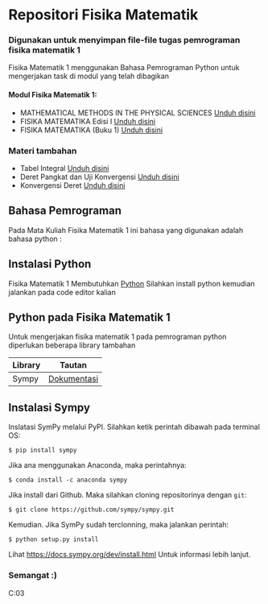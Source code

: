 # Repositori Fisika Matematik 
### Digunakan untuk menyimpan file-file tugas pemrograman fisika matematik 1 

Fisika Matematik 1 menggunakan Bahasa Pemrograman Python untuk mengerjakan task di modul yang telah dibagikan

#### Modul Fisika Matematik 1:
- MATHEMATICAL METHODS IN THE PHYSICAL SCIENCES [Unduh disini](https://drive.google.com/file/d/1QnuHyWNv03_nJV8hIo08FptNQgqA7oAS/view?usp=sharing)
- FISIKA MATEMATIKA Edisi I [Unduh disini](https://drive.google.com/file/d/1FXajn0Nczfi0dYUgC5H-4bQ9XxegVjYu/view?usp=sharing)
- FISIKA MATEMATIKA (Buku 1) [Unduh disini](https://drive.google.com/file/d/1JRydQCw3YbS5glZH1KubeHtLegPUhjAn/view?usp=sharing)

### Materi tambahan

- Tabel Integral [Unduh disini](https://drive.google.com/file/d/1eFH_a_X8lp19-AQKLVsxzgpRE6IEWKmI/view?usp=sharing)
- Deret Pangkat dan Uji Konvergensi [Unduh disini](https://drive.google.com/file/d/1HMY7PraFKp9sPdKcPcYNM335Ec0cyiC2/view?usp=sharing)
- Konvergensi Deret [Unduh disini](https://drive.google.com/file/d/1tE5wx64bfZbJutkJaqxjya36ea_AU3Ew/view?usp=sharing)

## Bahasa Pemrograman

Pada Mata Kuliah Fisika Matematik 1 ini bahasa yang digunakan adalah bahasa python :

## Instalasi Python

Fisika Matematik 1 Membutuhkan [Python](https://python.org/)
Silahkan install python kemudian jalankan pada code editor kalian

## Python pada Fisika Matematik 1

Untuk mengerjakan fisika matematik 1 pada pemrograman python diperlukan beberapa library tambahan

| Library | Tautan |
| ------ | ------ |
| Sympy | [Dokumentasi](https://github.com/sympy/sympy/blob/b7f56b0acf7a26fa88c2be993e0f36f789c0c2e4/README.md) |

## Instalasi Sympy

Inslatasi SymPy melalui PyPI. Silahkan ketik perintah dibawah pada terminal OS:

    $ pip install sympy

Jika ana menggunakan Anaconda, maka perintahnya:

    $ conda install -c anaconda sympy

Jika install dari Github. Maka silahkan cloning repositorinya dengan `git`:

    $ git clone https://github.com/sympy/sympy.git

Kemudian. Jika SymPy sudah terclonning, maka jalankan perintah:

    $ python setup.py install

Lihat <https://docs.sympy.org/dev/install.html> Untuk informasi lebih lanjut.


### Semangat :)

C:03